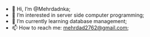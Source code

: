 - 👋 Hi, I’m @Mehrdadnka;
- 👀 I’m interested in server side computer programming;
- 🌱 I’m currently learning  database management;
- 📫 How to reach me:
     mehrdad2762@gmail.com;
    

<!---
Mehrdadnka/Mehrdadnka is a ✨ special ✨ repository because its `README.md` (this file) appears on your GitHub profile.
You can click the Preview link to take a look at your changes.
--->
